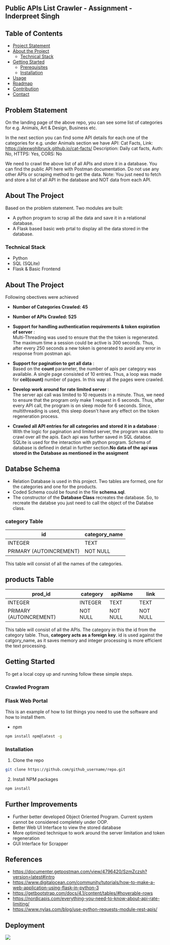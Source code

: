 ## Public APIs List Crawler - Assignment - Inderpreet Singh


<!-- TABLE OF CONTENTS -->

## Table of Contents
- [Project Statement](#problem-statement)
- [About the Project](#about-the-project)
  - [Technical Stack](#technical-stack)
- [Getting Started](#getting-started)
  - [Prerequisites](#prerequisites)
  - [Installation](#installation)
- [Usage](#usage)
- [Roadmap](#roadmap)
- [Contribution](#contribute)
- [Contact](#maintainer)

<!-- Project Breakdown -->
## Problem Statement
On the landing page of the above repo, you can see some list of categories for e.g. Animals, Art & Design, Business etc.

In the next section you can find some API details for each one of the categories for e.g. under Animals section we have 
API:  Cat Facts, Link: https://alexwohlbruck.github.io/cat-facts/
Description: Daily cat facts, Auth: No, HTTPS: Yes, CORS: No

We need to crawl the above list of all APIs and store it in a database. You can find the public API here with Postman documentation. Do not use any other APIs or scraping method to get the data. 
Note: You just need to fetch and store a list of all API in the database and NOT data from each API.

<!-- ABOUT THE PROJECT -->

## About The Project
Based on the problem statement. Two modules are built:

- A python program to scrap all the data and save it in a relational database.
- A Flask based basic web prtal to display all the data stored in the database.

### Technical Stack
- Python 
- SQL (SQLite)
- Flask & Basic Frontend



## About The Project
Following obectives were achieved<br>
- **Number of Categories Crawled: 45**
- **Number of APIs Crawled: 525** 
- **Support for handling authentication requirements & token expiration of server** :<br> 
Multi-Threading was used to ensure that the the token is regenerated. The maximum time a session could be active is 300 seconds. Thus, after every 250 seconds a new token is generated to avoid any error in response from postman api. 
- **Support for pagination to get all data** :<br>
Based on the **count** parameter, the number of apis per category was available. A single page consisted of 10 entries. Thus, a loop was made for **ceil(count)** number of pages. In this way all the pages were crawled.
- **Develop work around for rate limited server** :<br>
The server api call was limited to 10 requests in a minute. Thus, we need to ensure that the program only make 1 request in 6 seconds. Thus, after every API call, the program is on sleep mode for 6 seconds. Since, multithreading is used, this sleep doesn't have any effect on the token regeneration process.

- **Crawled all API entries for all categories and stored it in a database** :<br>
With the logic for pagination and limited server, the program was able to crawl over all the apis. Each api was further saved in SQL databse. SQLite is used for the interaction with python program. Schema of database is defined in detail in further section.**No data of the api was stored in the Database as mentioned in the assigment**


## Databse Schema

- Relation Database is used in this project. Two tables are formed, one for the categories and one for the products. 
- Coded Schema could be found in the file  **schema.sql**.
- The constructor of the **Database Class** recreates the database. So, to recreate the databse you just need to call the object of the Databse class.<br>

### category Table
id                      | category_name
-------------           | -------------
INTEGER                 | TEXT
PRIMARY (AUTOINCREMENT) | NOT NULL

This table will consist of all the names of the categories.<br>

## products Table
prod_id                 | category      | apiName       | link 
-------------           | ------------- | ------------- | -------------
INTEGER                 | INTEGER       | TEXT          | TEXT
PRIMARY (AUTOINCREMENT) | NOT NULL      | NOT NULL      | NOT NULL

This table will consist of all the APIs. The category in this the id from the category table. Thus, **category acts as a foreign key**. id is used against the catgory_name, as it saves memory and integer processing is more efficient the text processing. 


## Getting Started

To get a local copy up and running follow these simple steps.
### Crawled Program


### Flask Web Portal

This is an example of how to list things you need to use the software and how to install them.

- npm

```sh
npm install npm@latest -g
```

### Installation

1. Clone the repo

```sh
git clone https://github.com/github_username/repo.git
```

2. Install NPM packages

```sh
npm install
```

<!-- USAGE EXAMPLES -->

## Further Improvements
- Further better developed Object Oriented Program. Current system cannot be considered completely under OOP.
- Better Web UI Interface to view the stored database
- More optimized technique to work around the server limitation and token regeneration
- GUI Interface for Scrapper



## References
- https://documenter.getpostman.com/view/4796420/SzmZczsh?version=latest#intro
- https://www.digitalocean.com/community/tutorials/how-to-make-a-web-application-using-flask-in-python-3
- https://getbootstrap.com/docs/4.1/content/tables/#hoverable-rows
- https://nordicapis.com/everything-you-need-to-know-about-api-rate-limiting/
- https://www.nylas.com/blog/use-python-requests-module-rest-apis/




## Deployment
<a href="https://imabp.github.io/WebTerminal"><img src="https://img.shields.io/">